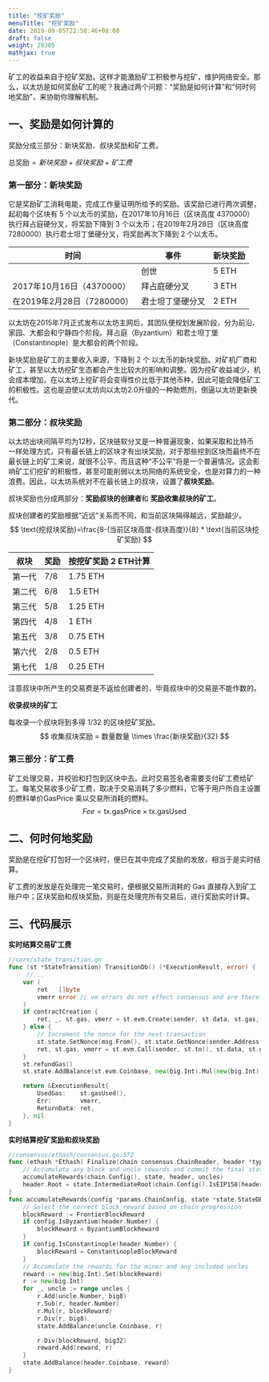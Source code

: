 ```yaml
---
title: "挖矿奖励"
menuTitle: "挖矿奖励"
date: 2019-09-05T22:58:46+08:00
draft: false
weight: 20305
mathjax: true
---
```


矿工的收益来自于挖矿奖励。这样才能激励矿工积极参与挖矿，维护网络安全。那么，以太坊是如何奖励矿工的呢？我通过两个问题：“奖励是如何计算”和“何时何地奖励”，来协助你理解机制。

## 一、奖励是如何计算的

奖励分成三部分：新块奖励、叔块奖励和矿工费。

$\text{总奖励} =  新块奖励 + 叔块奖励 + 矿工费$


### 第一部分：**新块奖励**

它是奖励矿工消耗电能，完成工作量证明所给予的奖励。该奖励已进行两次调整，起初每个区块有 5 个以太币的奖励，在2017年10月16日（区块高度 4370000）  执行拜占庭硬分叉，将奖励下降到 3 个以太币；在2019年2月28日（区块高度 7280000）执行君士坦丁堡硬分叉，将奖励再次下降到 2 个以太币。

| 时间 |  事件    |  新块奖励  |
| ---- | ---- | ---- |
|      | 创世     |    5 ETH  |
|  2017年10月16日（4370000）    |  拜占庭硬分叉    |    3 ETH  |
| 在2019年2月28日（7280000）     |   君士坦丁堡硬分叉   |   2 ETH   |

以太坊在2015年7月正式发布以太坊主网后，其团队便规划发展阶段，分为前沿、家园、大都会和宁静四个阶段。拜占庭（Byzantium）和君士坦丁堡（Constantinople）是大都会的两个阶段。

新块奖励是矿工的主要收入来源，下降到 2 个 以太币的新块奖励。对矿机厂商和矿工，甚至以太坊挖矿生态都会产生比较大的影响和调整。因为挖矿收益减少，机会成本增加，在以太坊上挖矿将会变得性价比低于其他币种，因此可能会降低矿工的积极性。这也是迫使以太坊向以太坊2.0升级的一种助燃剂，倒逼以太坊更新换代。

### 第二部分：叔块奖励

以太坊出块间隔平均为12秒，区块链软分叉是一种普遍现象，如果采取和比特币一样处理方式，只有最长链上的区块才有出块奖励，对于那些挖到区块而最终不在最长链上的矿工来说，就很不公平，而且这种“不公平”将是一个普遍情况。这会影响矿工们挖矿的积极性，甚至可能削弱以太坊网络的系统安全，也是对算力的一种浪费。因此，以太坊系统对不在最长链上的叔块，设置了**叔块奖励**。

叔块奖励也分成两部分：**奖励叔块的创建者**和 **奖励收集叔块的矿工**。

叔块创建者的奖励根据“近远”关系而不同，和当前区块隔得越远，奖励越少。
$$
\text{挖叔块奖励}=\frac{8-(当前区块高度-叔块高度)}{8} * \text{当前区块挖矿奖励}
$$

| 叔块   | 奖励 | 按挖矿奖励 2 ETH计算 |
| ------ | ---- | -------------------- |
| 第一代 | 7/8  | 1.75 ETH             |
| 第二代 | 6/8  | 1.5 ETH              |
| 第三代 | 5/8  | 1.25 ETH             |
| 第四代 | 4/8  | 1 ETH                |
| 第五代 | 3/8  | 0.75 ETH             |
| 第六代 | 2/8  | 0.5 ETH              |
| 第七代 | 1/8  | 0.25 ETH             |

注意叔块中所产生的交易费是不返给创建者的，毕竟叔块中的交易是不能作数的。



**收录叔块的矿工**

每收录一个叔块将到多得 1/32 的区块挖矿奖励。
$$
收集叔块奖励 = 数量数量 \times  \frac{新块奖励}{32}
$$


### 第三部分：矿工费

矿工处理交易，并校验和打包到区块中去。此时交易签名者需要支付矿工费给矿工。每笔交易收多少矿工费，取决于交易消耗了多少燃料，它等于用户所自主设置的燃料单价GasPrice 乘以交易所消耗的燃料。
$$
Fee = \text{tx.gasPrice} \times \text{tx.gasUsed}
$$


## 二、何时何地奖励

奖励是在挖矿打包好一个区块时，便已在其中完成了奖励的发放，相当于是实时结算。

矿工费的发放是在处理完一笔交易时，便根据交易所消耗的 Gas 直接存入到矿工账户中；区块奖励和叔块奖励，则是在处理完所有交易后，进行奖励实时计算。



## 三、代码展示

**实时结算交易矿工费**

```go
//core/state_transition.go
func (st *StateTransition) TransitionDb() (*ExecutionResult, error) {
	 //...
	var (
		ret   []byte
		vmerr error // vm errors do not effect consensus and are therefore not assigned to err
	)
	if contractCreation {
		ret, _, st.gas, vmerr = st.evm.Create(sender, st.data, st.gas, st.value)
	} else {
		// Increment the nonce for the next transaction
		st.state.SetNonce(msg.From(), st.state.GetNonce(sender.Address())+1)
		ret, st.gas, vmerr = st.evm.Call(sender, st.to(), st.data, st.gas, st.value)
	}
	st.refundGas()
	st.state.AddBalance(st.evm.Coinbase, new(big.Int).Mul(new(big.Int).SetUint64(st.gasUsed()), st.gasPrice))

	return &ExecutionResult{
		UsedGas:    st.gasUsed(),
		Err:        vmerr,
		ReturnData: ret,
	}, nil
}
```

**实时结算挖矿奖励和叔块奖励**

```go
//consensus/ethash/consensus.go:572
func (ethash *Ethash) Finalize(chain consensus.ChainReader, header *types.Header, state *state.StateDB, txs []*types.Transaction, uncles []*types.Header) {
	// Accumulate any block and uncle rewards and commit the final state root
	accumulateRewards(chain.Config(), state, header, uncles)
	header.Root = state.IntermediateRoot(chain.Config().IsEIP158(header.Number))
}
func accumulateRewards(config *params.ChainConfig, state *state.StateDB, header *types.Header, uncles []*types.Header) {
	// Select the correct block reward based on chain progression
	blockReward := FrontierBlockReward
	if config.IsByzantium(header.Number) {
		blockReward = ByzantiumBlockReward
	}
	if config.IsConstantinople(header.Number) {
		blockReward = ConstantinopleBlockReward
	}
	// Accumulate the rewards for the miner and any included uncles
	reward := new(big.Int).Set(blockReward)
	r := new(big.Int)
	for _, uncle := range uncles {
		r.Add(uncle.Number, big8)
		r.Sub(r, header.Number)
		r.Mul(r, blockReward)
		r.Div(r, big8)
		state.AddBalance(uncle.Coinbase, r)

		r.Div(blockReward, big32)
		reward.Add(reward, r)
	}
	state.AddBalance(header.Coinbase, reward)
}
```